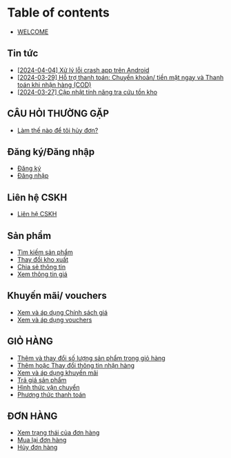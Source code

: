 # Table of contents

* [WELCOME](README.md)

## Tin tức

* [\[2024-04-04\] Xử lý lỗi crash app trên Android](tin-tuc/2024-04-04-xu-ly-loi-crash-app-tren-android.md)
* [\[2024-03-29\] Hỗ trợ thanh toán: Chuyển khoản/ tiền mặt ngay và Thanh toán khi nhận hàng (COD)](tin-tuc/2024-03-29-ho-tro-thanh-toan-chuyen-khoan-tien-mat-ngay-va-thanh-toan-khi-nhan-hang-cod.md)
* [\[2024-03-27\] Cập nhật tính năng tra cứu tồn kho](tin-tuc/2024-03-27-cap-nhat-tinh-nang-tra-cuu-ton-kho.md)

## CÂU HỎI THƯỜNG GẶP <a href="#cau-hoi-thuong-gap" id="cau-hoi-thuong-gap"></a>

* [Làm thế nào để tôi hủy đơn?](cau-hoi-thuong-gap/lam-the-nao-de-toi-huy-don.md)

## Đăng ký/Đăng nhập

* [Đăng ký](dang-ky-dang-nhap/dang-ky.md)
* [Đăng nhập](dang-ky-dang-nhap/dang-nhap.md)

## Liên hệ CSKH

* [Liên hệ CSKH](lien-he-cskh/lien-he-cskh.md)

## Sản phẩm

* [Tìm kiếm sản phẩm](san-pham/tim-kiem-san-pham.md)
* [Thay đổi kho xuất](san-pham/thay-doi-kho-xuat.md)
* [Chia sẻ thông tin](san-pham/chia-se-thong-tin.md)
* [Xem thông tin giá](san-pham/xem-thong-tin-gia.md)

## Khuyến mãi/ vouchers

* [Xem và áp dụng Chính sách giá](khuyen-mai-vouchers/xem-va-ap-dung-chinh-sach-gia.md)
* [Xem và áp dụng vouchers](khuyen-mai-vouchers/xem-va-ap-dung-vouchers.md)

## GIỎ HÀNG

* [Thêm và thay đổi số lượng sản phẩm trong giỏ hàng](gi-hang/them-va-thay-doi-so-luong-san-pham-trong-gio-hang.md)
* [Thêm hoặc Thay đổi thông tin nhận hàng](gi-hang/them-hoac-thay-doi-thong-tin-nhan-hang.md)
* [Xem và áp dụng khuyến mãi](gi-hang/xem-va-ap-dung-khuyen-mai.md)
* [Trả giá sản phẩm](gi-hang/tra-gia-san-pham.md)
* [Hình thức vận chuyển](gi-hang/hinh-thuc-van-chuyen.md)
* [Phương thức thanh toán](gi-hang/phuong-thuc-thanh-toan.md)

## ĐƠN HÀNG

* [Xem trạng thái của đơn hàng](don-hang/xem-trang-thai-cua-don-hang.md)
* [Mua lại đơn hàng](don-hang/mua-lai-don-hang.md)
* [Hủy đơn hàng](don-hang/huy-don-hang.md)
